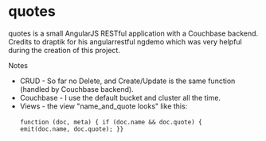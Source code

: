 # quotes
quotes is a small AngularJS RESTful application with a Couchbase backend.<br> Credits to draptik for his angularrestful ngdemo which was very helpful during the creation of this project.

Notes<br>
* CRUD - So far no Delete, and Create/Update is the same function (handled by Couchbase backend).
* Couchbase - I use the default bucket and cluster all the time.<br>
* Views - the view "name_and_quote looks" like this:<br>
<code> function (doc, meta) {
  if (doc.name && doc.quote) {
    emit(doc.name, doc.quote);
  }}
</code>

